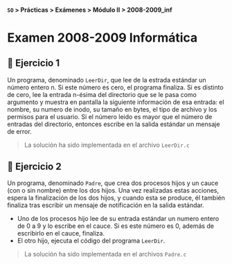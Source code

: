 #### `SO`  >  Prácticas  >  Exámenes  >  Módulo II  >  2008-2009_inf

# Examen 2008-2009 Informática

## :pencil: Ejercicio 1

Un programa, denominado `LeerDir`, que lee de la estrada estándar un número entero n. Si este número es cero, el programa finaliza. Si es distinto de cero, lee la entrada n-ésima del directorio que se le pasa como argumento y muestra en pantalla la siguiente información de esa entrada: el nombre, su numero de inodo, su tamaño en bytes, el tipo de archivo y los permisos para el usuario. Si el número leido es mayor que el número de entradas del directorio, entonces escribe en la salida estándar un mensaje de error.

> La solución ha sido implementada en el archivo `LeerDir.c`

## :pencil: Ejercicio 2

Un programa, denominado `Padre`, que crea dos procesos hijos y un cauce (con o sin nombre) entre los dos hijos. Una vez realizadas estas acciones, espera la finalización de los dos hijos, y cuando esta se produce, él también finaliza tras escribir un mensaje de notificación en la salida estándar.
- Uno de los procesos hijo lee de su entrada estándar un numero entero de 0 a 9 y lo escribe en el cauce. Si es este número es 0, además de escribirlo en el cauce, finaliza.
- El otro hijo, ejecuta el código del programa `LeerDir`.

> La solución ha sido implementada en el archivos `Padre.c`